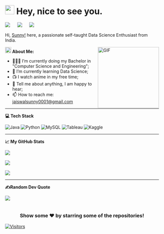 <h1><img src="https://emojis.slackmojis.com/emojis/images/1531849430/4246/blob-sunglasses.gif?1531849430" width="30"/> Hey, nice to see you.</h1>
<p align="left">
<a href="https://twitter.com/Sunnyhere65" target="_blank"><img src="https://img.shields.io/badge/Twitter-00ACEE?style=for-the-badge&logo=twitter&logoColor=white"></a>&nbsp;&nbsp;&nbsp;&nbsp;&nbsp;
<a href="https://www.linkedin.com/in/sunnyhere65/" target="_blank"><img src="https://img.shields.io/badge/LinkedIn-0077B5?style=for-the-badge&logo=linkedin&logoColor=white"></a>&nbsp;&nbsp;&nbsp;&nbsp;&nbsp;
<a href="https://www.instagram.com/sunnyhere65/" target="_blank"><img src="https://img.shields.io/badge/Instagram-C13584?style=for-the-badge&logo=instagram&logoColor=white"></a>&nbsp;&nbsp;&nbsp;&nbsp;&nbsp;
</p>

Hi, [Sunny!](https://www.linkedin.com/in/sunnyhere65/) here, a passionate self-taught Data Science Enthusiast from India.

<img align="right" alt="GIF" src="https://user-images.githubusercontent.com/124802875/217818700-81db975c-65a5-4f8d-9df0-ec5ca94c62bb.gif"  width="200" height="auto" />
  
**<img src="https://user-images.githubusercontent.com/124802875/217818395-492d5986-f440-473a-bd1e-211414037956.gif" height="20px"> About Me:**

- 👨🏽‍💻 I’m currently doing my Bachelor in "Computer Science and Engineering";
- 🌱 I’m currently learning Data Science; 
- 📺 I watch anime in my free time;
- 💬 Tell me about anything, I am happy to hear;
- 📫 How to reach me: jaiswalsunny0001@gmail.com


<!-- **📢 Find me elsewhere**
<p align="left">
  <a href="https://www.codechef.com/users/deekay1712">
    <img src="https://img.shields.io/badge/-CodeChef-5B4638?style=for-the-badge&logo=CodeChef&logoColor=white" alt="codechef" style="vertical-align:top; margin:4px">
  </a>&nbsp;&nbsp;&nbsp;

  <a href="https://www.hackerrank.com/dikshansh1712">
    <img src="https://img.shields.io/badge/-Hackerrank-2EC866?style=for-the-badge&logo=HackerRank&logoColor=white" alt="hackerrank" style="vertical-align:top; margin:4px">
  </a>&nbsp;&nbsp;&nbsp;

</p> -->

---
**💻 Tech Stack**

![Java](https://img.shields.io/badge/java-%23ED8B00.svg?style=for-the-badge&logo=java&logoColor=white) 
![Python](https://img.shields.io/badge/python-3670A0?style=for-the-badge&logo=python&logoColor=ffdd54) 
![MySQL](https://img.shields.io/badge/mysql-%2300f.svg?style=for-the-badge&logo=mysql&logoColor=white) 
![Tableau](https://img.shields.io/badge/Tableau-E97627?style=for-the-badge&logo=Tableau&logoColor=white)
![Kaggle](https://img.shields.io/badge/Kaggle-20BEFF?style=for-the-badge&logo=Kaggle&logoColor=white)

---

**📈 My GitHub Stats**

![](https://github-readme-stats.vercel.app/api?username=sunnyhere65&theme=dark&hide_border=false&include_all_commits=true&count_private=true)<br/><br/>
![](https://github-readme-streak-stats.herokuapp.com/?user=sunnyhere65&theme=dark&hide_border=false)<br/><br/>
![](https://github-readme-stats.vercel.app/api/top-langs/?username=sunnyhere65&theme=dark&hide_border=false&include_all_commits=true&count_private=true&layout=compact)

---
<!-- **👷‍♂️ My Works**

<a href="https://github.com/deekay1712/notezy" target="_blank">
  <img align="center" src="https://github-readme-stats.vercel.app/api/pin/?username=deekay1712&repo=notezy&theme=dark" />
</a>
<br/>
<br/>
<a href="https://github.com/deekay1712/notezy" target="_blank">
  <img align="center" src="https://github-readme-stats.vercel.app/api/pin/?username=deekay1712&repo=codate&theme=dark" />
</a>
<br/>
<br/>
<a href="https://github.com/deekay1712/vtop-captcha-crack" target="_blank">
  <img align="center" src="https://github-readme-stats.vercel.app/api/pin/?username=deekay1712&repo=vtop-captcha-crack&theme=dark" />
</a>

--- -->
**✍️Random Dev Quote**

![](https://quotes-github-readme.vercel.app/api?type=horizontal&theme=dark)

#
<div align="center">
  
### Show some ❤️ by starring some of the repositories!
</div>

[![Visitors](https://api.visitorbadge.io/api/visitors?path=sunny&countColor=%23697689)](https://visitorbadge.io/status?path=sunny)